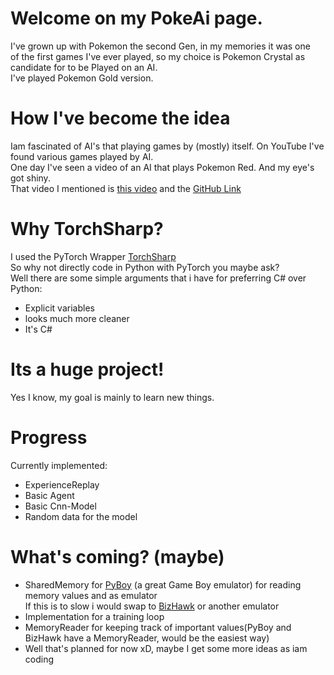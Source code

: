 # Welcome on my PokeAi page.
I've grown up with Pokemon the second Gen, in my memories it was one   
of the first games I've ever played, so my choice is Pokemon Crystal as candidate for to be Played on an AI.  
I've played Pokemon Gold version.

# How I've become the idea
Iam fascinated of AI's that playing games by (mostly) itself. On YouTube I've found various games played by AI.  
One day I've seen a video of an AI that plays Pokemon Red. And my eye's got shiny.  
That video I mentioned is [this video](https://youtu.be/DcYLT37ImBY?si=5z2TVmkCj7bYP7Dh) 
and the [GitHub Link](https://github.com/PWhiddy/PokemonRedExperiments) 

# Why TorchSharp?
 I used the PyTorch Wrapper [TorchSharp](https://github.com/dotnet/TorchSharp)  
So why not directly code in Python with PyTorch you maybe ask?  
Well there are some simple arguments that i have for preferring C# over Python:
- Explicit variables
- looks much more cleaner
- It's C#

# Its a huge project!
Yes I know, my goal is mainly to learn new things. 

# Progress

Currently implemented:
- ExperienceReplay
- Basic Agent
- Basic Cnn-Model
- Random data for the model 

# What's coming? (maybe)
- SharedMemory for [PyBoy](https://github.com/Baekalfen/PyBoy) (a great Game Boy emulator) for reading memory values and 
as emulator  
If this is to slow i would swap to [BizHawk](https://github.com/TASEmulators/BizHawk) or another emulator
- Implementation for a training loop 
- MemoryReader for keeping track of important values(PyBoy and BizHawk have a MemoryReader, would be the easiest way)
- Well that's planned for now xD, maybe I get some more ideas as iam coding